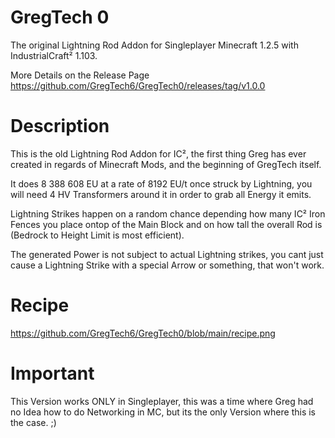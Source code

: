 # GregTech 0
The original Lightning Rod Addon for Singleplayer Minecraft 1.2.5 with IndustrialCraft² 1.103.

More Details on the Release Page https://github.com/GregTech6/GregTech0/releases/tag/v1.0.0

# Description
This is the old Lightning Rod Addon for IC², the first thing Greg has ever created in regards of Minecraft Mods, and the beginning of GregTech itself.

It does 8 388 608 EU at a rate of 8192 EU/t once struck by Lightning, you will need 4 HV Transformers around it in order to grab all Energy it emits.

Lightning Strikes happen on a random chance depending how many IC² Iron Fences you place ontop of the Main Block and on how tall the overall Rod is (Bedrock to Height Limit is most efficient).

The generated Power is not subject to actual Lightning strikes, you cant just cause a Lightning Strike with a special Arrow or something, that won't work.

# Recipe
https://github.com/GregTech6/GregTech0/blob/main/recipe.png

# Important
This Version works ONLY in Singleplayer, this was a time where Greg had no Idea how to do Networking in MC, but its the only Version where this is the case. ;)
